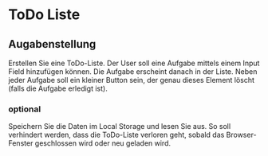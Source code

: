 # ToDo Liste

## Augabenstellung
Erstellen Sie eine ToDo-Liste. Der User soll eine Aufgabe mittels einem Input Field hinzufügen können. 
Die Aufgabe erscheint danach in der Liste. Neben jeder Aufgabe soll ein kleiner Button sein, der genau dieses Element löscht (falls die Aufgabe erledigt ist).

### optional
Speichern Sie die Daten im Local Storage und lesen Sie aus. So soll verhindert werden, dass die ToDo-Liste verloren geht, sobald das Browser-Fenster geschlossen wird oder neu geladen wird.